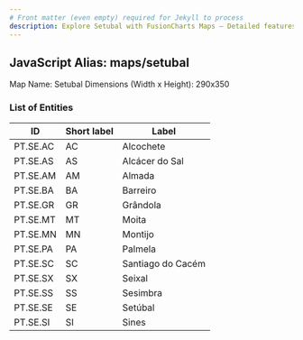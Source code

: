 ```yaml
---
# Front matter (even empty) required for Jekyll to process
description: Explore Setubal with FusionCharts Maps – Detailed features for seamless integration. Try now & enhance your data visualization today! 
---
```


## JavaScript Alias: maps/setubal

Map Name: Setubal
Dimensions (Width x Height): 290x350





### List of Entities

ID | Short label | Label
---|---|---|
PT.SE.AC|AC|Alcochete
PT.SE.AS|AS|Alcácer do Sal
PT.SE.AM|AM|Almada
PT.SE.BA|BA|Barreiro
PT.SE.GR|GR|Grândola
PT.SE.MT|MT|Moita
PT.SE.MN|MN|Montijo
PT.SE.PA|PA|Palmela
PT.SE.SC|SC|Santiago do Cacém
PT.SE.SX|SX|Seixal
PT.SE.SS|SS|Sesimbra
PT.SE.SE|SE|Setúbal
PT.SE.SI|SI|Sines

